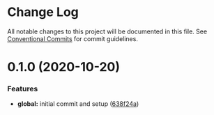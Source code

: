 # Change Log

All notable changes to this project will be documented in this file.
See [Conventional Commits](https://conventionalcommits.org) for commit guidelines.

# 0.1.0 (2020-10-20)


### Features

* **global:** initial commit and setup ([638f24a](https://github.com/wilsonmsalberto/emotionjs-component-library/commit/638f24a0b1be87fb1caf7e0464cf9567d1be3e17))
